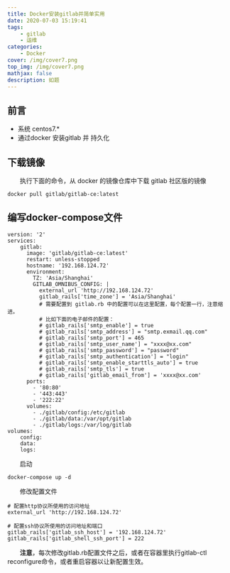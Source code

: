 ```yaml
---
title: Docker安装gitlab并简单实用
date: 2020-07-03 15:19:41
tags: 
    - gitlab
    - 运维
categories: 
    - Docker
cover: /img/cover7.png
top_img: /img/cover7.png
mathjax: false
description: 如题
---
```

## 前言

* 系统 centos7.*
* 通过docker 安装gitlab 并 持久化

## 下载镜像

&ensp;&ensp;&ensp;&ensp;执行下面的命令，从 docker 的镜像仓库中下载 gitlab 社区版的镜像

```
docker pull gitlab/gitlab-ce:latest
```

## 编写docker-compose文件

```
version: '2'
services:
    gitlab:
      image: 'gitlab/gitlab-ce:latest'
      restart: unless-stopped
      hostname: '192.168.124.72'
      environment:
        TZ: 'Asia/Shanghai'
        GITLAB_OMNIBUS_CONFIG: |
          external_url 'http://192.168.124.72'
          gitlab_rails['time_zone'] = 'Asia/Shanghai'
          # 需要配置到 gitlab.rb 中的配置可以在这里配置，每个配置一行，注意缩进。
          # 比如下面的电子邮件的配置：
          # gitlab_rails['smtp_enable'] = true
          # gitlab_rails['smtp_address'] = "smtp.exmail.qq.com"
          # gitlab_rails['smtp_port'] = 465
          # gitlab_rails['smtp_user_name'] = "xxxx@xx.com"
          # gitlab_rails['smtp_password'] = "password"
          # gitlab_rails['smtp_authentication'] = "login"
          # gitlab_rails['smtp_enable_starttls_auto'] = true
          # gitlab_rails['smtp_tls'] = true
          # gitlab_rails['gitlab_email_from'] = 'xxxx@xx.com'
      ports:
        - '80:80'
        - '443:443'
        - '222:22'
      volumes:
        - ./gitlab/config:/etc/gitlab
        - ./gitlab/data:/var/opt/gitlab
        - ./gitlab/logs:/var/log/gitlab
volumes:
    config:
    data:
    logs:
```

&ensp;&ensp;&ensp;&ensp;启动

```
docker-compose up -d
```



&ensp;&ensp;&ensp;&ensp;修改配置文件

```
# 配置http协议所使用的访问地址
external_url 'http://192.168.124.72'

# 配置ssh协议所使用的访问地址和端口
gitlab_rails['gitlab_ssh_host'] = '192.168.124.72'
gitlab_rails['gitlab_shell_ssh_port'] = 222
```

&ensp;&ensp;&ensp;&ensp;**注意**，每次修改gitlab.rb配置文件之后，或者在容器里执行gitlab-ctl reconfigure命令，或者重启容器以让新配置生效。